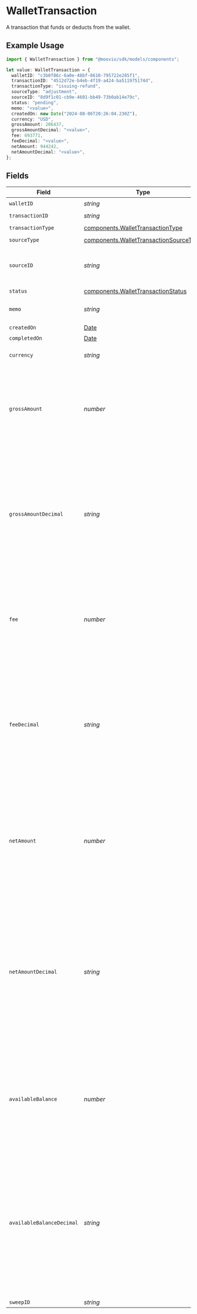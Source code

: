 # WalletTransaction

A transaction that funds or deducts from the wallet.

## Example Usage

```typescript
import { WalletTransaction } from "@moovio/sdk/models/components";

let value: WalletTransaction = {
  walletID: "c3b0f86c-6a0e-48bf-8610-795722e285f1",
  transactionID: "4512d72e-b4eb-4f19-a424-ba511975174d",
  transactionType: "issuing-refund",
  sourceType: "adjustment",
  sourceID: "8d9f1c01-cb9e-4601-bb49-73b0ab14e79c",
  status: "pending",
  memo: "<value>",
  createdOn: new Date("2024-08-06T20:26:04.230Z"),
  currency: "USD",
  grossAmount: 206437,
  grossAmountDecimal: "<value>",
  fee: 693771,
  feeDecimal: "<value>",
  netAmount: 944242,
  netAmountDecimal: "<value>",
};
```

## Fields

| Field                                                                                                                                                                                                                                                                                                | Type                                                                                                                                                                                                                                                                                                 | Required                                                                                                                                                                                                                                                                                             | Description                                                                                                                                                                                                                                                                                          | Example                                                                                                                                                                                                                                                                                              |
| ---------------------------------------------------------------------------------------------------------------------------------------------------------------------------------------------------------------------------------------------------------------------------------------------------- | ---------------------------------------------------------------------------------------------------------------------------------------------------------------------------------------------------------------------------------------------------------------------------------------------------- | ---------------------------------------------------------------------------------------------------------------------------------------------------------------------------------------------------------------------------------------------------------------------------------------------------- | ---------------------------------------------------------------------------------------------------------------------------------------------------------------------------------------------------------------------------------------------------------------------------------------------------- | ---------------------------------------------------------------------------------------------------------------------------------------------------------------------------------------------------------------------------------------------------------------------------------------------------- |
| `walletID`                                                                                                                                                                                                                                                                                           | *string*                                                                                                                                                                                                                                                                                             | :heavy_check_mark:                                                                                                                                                                                                                                                                                   | N/A                                                                                                                                                                                                                                                                                                  |                                                                                                                                                                                                                                                                                                      |
| `transactionID`                                                                                                                                                                                                                                                                                      | *string*                                                                                                                                                                                                                                                                                             | :heavy_check_mark:                                                                                                                                                                                                                                                                                   | N/A                                                                                                                                                                                                                                                                                                  |                                                                                                                                                                                                                                                                                                      |
| `transactionType`                                                                                                                                                                                                                                                                                    | [components.WalletTransactionType](../../models/components/wallettransactiontype.md)                                                                                                                                                                                                                 | :heavy_check_mark:                                                                                                                                                                                                                                                                                   | N/A                                                                                                                                                                                                                                                                                                  |                                                                                                                                                                                                                                                                                                      |
| `sourceType`                                                                                                                                                                                                                                                                                         | [components.WalletTransactionSourceType](../../models/components/wallettransactionsourcetype.md)                                                                                                                                                                                                     | :heavy_check_mark:                                                                                                                                                                                                                                                                                   | N/A                                                                                                                                                                                                                                                                                                  |                                                                                                                                                                                                                                                                                                      |
| `sourceID`                                                                                                                                                                                                                                                                                           | *string*                                                                                                                                                                                                                                                                                             | :heavy_check_mark:                                                                                                                                                                                                                                                                                   | The ID of the Moov object to which this transaction is related.                                                                                                                                                                                                                                      |                                                                                                                                                                                                                                                                                                      |
| `status`                                                                                                                                                                                                                                                                                             | [components.WalletTransactionStatus](../../models/components/wallettransactionstatus.md)                                                                                                                                                                                                             | :heavy_check_mark:                                                                                                                                                                                                                                                                                   | N/A                                                                                                                                                                                                                                                                                                  |                                                                                                                                                                                                                                                                                                      |
| `memo`                                                                                                                                                                                                                                                                                               | *string*                                                                                                                                                                                                                                                                                             | :heavy_check_mark:                                                                                                                                                                                                                                                                                   | Detailed description of the transaction.                                                                                                                                                                                                                                                             |                                                                                                                                                                                                                                                                                                      |
| `createdOn`                                                                                                                                                                                                                                                                                          | [Date](https://developer.mozilla.org/en-US/docs/Web/JavaScript/Reference/Global_Objects/Date)                                                                                                                                                                                                        | :heavy_check_mark:                                                                                                                                                                                                                                                                                   | N/A                                                                                                                                                                                                                                                                                                  |                                                                                                                                                                                                                                                                                                      |
| `completedOn`                                                                                                                                                                                                                                                                                        | [Date](https://developer.mozilla.org/en-US/docs/Web/JavaScript/Reference/Global_Objects/Date)                                                                                                                                                                                                        | :heavy_minus_sign:                                                                                                                                                                                                                                                                                   | N/A                                                                                                                                                                                                                                                                                                  |                                                                                                                                                                                                                                                                                                      |
| `currency`                                                                                                                                                                                                                                                                                           | *string*                                                                                                                                                                                                                                                                                             | :heavy_check_mark:                                                                                                                                                                                                                                                                                   | A 3-letter ISO 4217 currency code.                                                                                                                                                                                                                                                                   | USD                                                                                                                                                                                                                                                                                                  |
| `grossAmount`                                                                                                                                                                                                                                                                                        | *number*                                                                                                                                                                                                                                                                                             | :heavy_check_mark:                                                                                                                                                                                                                                                                                   | The total transaction amount. The amount is in the smallest unit of the specified currency. In USD this is cents, for example, $12.04 is 1204 and $0.99 is 99.                                                                                                                                       |                                                                                                                                                                                                                                                                                                      |
| `grossAmountDecimal`                                                                                                                                                                                                                                                                                 | *string*                                                                                                                                                                                                                                                                                             | :heavy_check_mark:                                                                                                                                                                                                                                                                                   | The total transaction amount. Same as `grossAmount`, but a decimal-formatted numerical string that represents up to 9 decimal place precision. In USD for example, 12.987654321 is $12.987654321 and 0.9987634521 is $0.9987634521.                                                                  |                                                                                                                                                                                                                                                                                                      |
| `fee`                                                                                                                                                                                                                                                                                                | *number*                                                                                                                                                                                                                                                                                             | :heavy_check_mark:                                                                                                                                                                                                                                                                                   | Total fees paid for the transaction. The value is in the smallest unit of the specified currency. In USD this is cents, for example, $12.04 is 1204 and $0.99 is 99.                                                                                                                                 |                                                                                                                                                                                                                                                                                                      |
| `feeDecimal`                                                                                                                                                                                                                                                                                         | *string*                                                                                                                                                                                                                                                                                             | :heavy_check_mark:                                                                                                                                                                                                                                                                                   | Total fees paid for the transaction. Same as `fee`, but a decimal-formatted numerical string that represents up to 9 decimal place precision. In USD for example, 12.987654321 is $12.987654321 and 0.9987634521 is $0.9987634521.                                                                   |                                                                                                                                                                                                                                                                                                      |
| `netAmount`                                                                                                                                                                                                                                                                                          | *number*                                                                                                                                                                                                                                                                                             | :heavy_check_mark:                                                                                                                                                                                                                                                                                   | Net amount is the gross amount less fees paid, and the amount that affects the wallet's balance. The amount is in the smallest unit of the specified currency. In USD this is cents, for example, $12.04 is 1204 and $0.99 is 99.                                                                    |                                                                                                                                                                                                                                                                                                      |
| `netAmountDecimal`                                                                                                                                                                                                                                                                                   | *string*                                                                                                                                                                                                                                                                                             | :heavy_check_mark:                                                                                                                                                                                                                                                                                   | Net amount is the gross amount less fees paid, and the amount that affects the wallet's balance. Same as `netAmount`, but a decimal-formatted numerical string that represents up to 9 decimal place precision. In USD for example, 12.987654321 is $12.987654321 and 0.9987634521 is $0.9987634521. |                                                                                                                                                                                                                                                                                                      |
| `availableBalance`                                                                                                                                                                                                                                                                                   | *number*                                                                                                                                                                                                                                                                                             | :heavy_minus_sign:                                                                                                                                                                                                                                                                                   | The wallet's total available balance after recording a completed transaction. The value is in the smallest unit of the specified currency. In USD this is cents, for example, $12.04 is 1204 and $0.99 is 99.                                                                                        |                                                                                                                                                                                                                                                                                                      |
| `availableBalanceDecimal`                                                                                                                                                                                                                                                                            | *string*                                                                                                                                                                                                                                                                                             | :heavy_minus_sign:                                                                                                                                                                                                                                                                                   | The wallet's total available balance after recording a completed transaction. Same as `availableBalance`, but a decimal-formatted numerical string that represents up to 9 decimal place precision. In USD for example, 12.987654321 is $12.987654321 and 0.9987634521 is $0.9987634521.             |                                                                                                                                                                                                                                                                                                      |
| `sweepID`                                                                                                                                                                                                                                                                                            | *string*                                                                                                                                                                                                                                                                                             | :heavy_minus_sign:                                                                                                                                                                                                                                                                                   | N/A                                                                                                                                                                                                                                                                                                  |                                                                                                                                                                                                                                                                                                      |